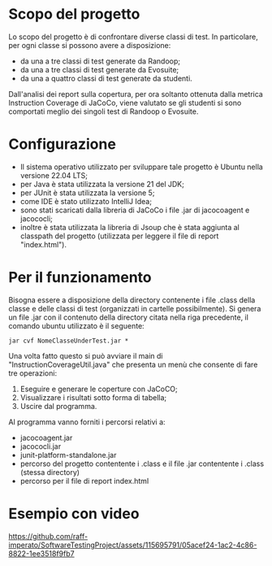 # Scopo del progetto

Lo scopo del progetto è di confrontare diverse classi di test. In particolare, per ogni classe si possono avere a disposizione:

- da una a tre classi di test generate da Randoop;
- da una a tre classi di test generate da Evosuite;
- da una a quattro classi di test generate da studenti.

Dall'analisi dei report sulla copertura, per ora soltanto ottenuta dalla metrica Instruction Coverage di JaCoCo, viene valutato se gli studenti si sono comportati meglio dei singoli test di Randoop o Evosuite.

# Configurazione

- Il sistema operativo utilizzato per sviluppare tale progetto è Ubuntu nella versione 22.04 LTS;
- per Java è stata utilizzata la versione 21 del JDK;
- per JUnit è stata utilizzata la versione 5;
- come IDE è stato utilizzato IntelliJ Idea;
- sono stati scaricati dalla libreria di JaCoCo i file .jar di jacocoagent e jacococli;
- inoltre è stata utilizzata la libreria di Jsoup che è stata aggiunta al classpath del progetto (utilizzata per leggere il file di report "index.html").

# Per il funzionamento

Bisogna essere a disposizione della directory contenente i file .class della classe e delle classi di test (organizzati in cartelle possibilmente).
Si genera un file .jar con il contenuto della directory citata nella riga precedente, il comando ubuntu utilizzato è il seguente:

`jar cvf NomeClasseUnderTest.jar *`

Una volta fatto questo si può avviare il main di "InstructionCoverageUtil.java" che presenta un menù che consente di fare tre operazioni:

1) Eseguire e generare le coperture con JaCoCO;
2) Visualizzare i risultati sotto forma di tabella;
3) Uscire dal programma.

Al programma vanno forniti i percorsi relativi a:

- jacocoagent.jar
- jacococli.jar
- junit-platform-standalone.jar
- percorso del progetto contentente i .class e il file .jar contentente i .class (stessa directory)
- percorso per il file di report index.html

# Esempio con video

https://github.com/raff-imperato/SoftwareTestingProject/assets/115695791/05acef24-1ac2-4c86-8822-1ee3518f9fb7





